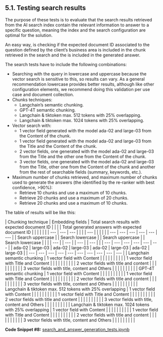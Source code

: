 ## 5.1. Testing search results

The purpose of these tests is to evaluate that the search results retrieved from the AI search index contain the relevant information to answer to a specific question, meaning the index and the search configuration are optimal for the solution.

An easy way, is checking if the expected document ID associated to the question defined by the client’s business area is included in the chunk retrieved in the search and the is included in the generated answer.

The search tests have to include the following combinations:

- Searching with the query in lowercase and uppercase because the vector search is sensitive to this, so results can vary. As a general recommendation lowercase provides better results, although like other configuration elements, we recommend doing this validation per use case and document collection.
- Chunks techniques:
  - Langchain’s semantic chunking.
  - GPT-4T semantic chunking.
  - Langchain & tiktoken max. 512 tokens with 25% overlapping.
  - Langchain & tiktoken max. 1024 tokens with 25% overlapping.
- Vector search with:
  - 1 vector field generated with the model ada-02 and large-03 from the Content of the chunk.
  - 1 vector field generated with the model ada-02 and large-03 from the Title and the Content of the chunk.
  - 2 vector fields, one generated with the model ada-02 and large-03 from the Title and the other one from the Content of the chunk.
  - 3 vector fields, one generated with the model ada-02 and large-03 from the Title, other one from the Content of the chunk and another from the rest of searchable fields (summary, keywords, etc.).
- Maximum number of chunks retrieved, and maximum number of chunks used to generate the answers (the identified by the re-ranker with best confidence, >90%):
  - Retrieve 10 chunks and use a maximum of 10 chunks.
  - Retrieve 20 chunks and use a maximum of 20 chunks.
  - Retrieve 20 chunks and use a maximum of 10 chunks.

The table of results will be like this:

| Chunking technique | Embedding fields | Total search results with expected document ID |     |     |     | Total generated answers with expected document ID |     |     |     |     |     |
| --- | --- | --- |     |     |     | --- |     |     |     |     |     | --- | --- | --- | --- | --- | --- |
| Search uppercase |     | Search lowercase |     | Search uppercase |     | Search lowercase |     |     |
| --- |     | --- |     | --- |     | --- |     |     | --- | --- | --- | --- | --- | --- |
| ada-02 | large-03 | ada-02 | large-03 | ada-02 | large-03 | ada-02 | large-03 |
| --- | --- | --- | --- | --- | --- | --- | --- | --- | --- |
| Langchain semantic chunking | 1 vector field with Content |     |     |     |     |     |     |     |     |
| 1 vector field with Title and Content |     |     |     |     |     |     |     |     |
| 2 vector fields with title and content |     |     |     |     |     |     |     |     |
| 3 vector fields with title, content and Others |     |     |     |     |     |     |     |     |
| GPT-4T semantic chunking | 1 vector field with Content |     |     |     |     |     |     |     |     |
| 1 vector field with Title and Content |     |     |     |     |     |     |     |     |
| 2 vector fields with title and content |     |     |     |     |     |     |     |     |
| 3 vector fields with title, content and Others |     |     |     |     |     |     |     |     |
| Langchain & tiktoken max. 512 tokens with 25% overlapping | 1 vector field with Content |     |     |     |     |     |     |     |     |
| 1 vector field with Title and Content |     |     |     |     |     |     |     |     |
| 2 vector fields with title and content |     |     |     |     |     |     |     |     |
| 3 vector fields with title, content and Others |     |     |     |     |     |     |     |     |
| Langchain & tiktoken max. 1024 tokens with 25% overlapping | 1 vector field with Content |     |     |     |     |     |     |     |     |
| 1 vector field with Title and Content |     |     |     |     |     |     |     |     |
| 2 vector fields with title and content |     |     |     |     |     |     |     |     |
| 3 vector fields with title, content and Others |     |     |     |     |     |     |     |     |

**Code Snippet #8:**
[search_and_answer_generation_tests.ipynb](./search_and_answer_generation_tests.ipynb)